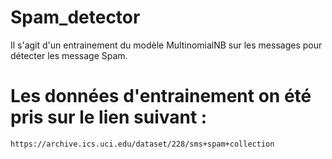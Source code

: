 # Spam_detector
Il s'agit d'un entrainement du modèle MultinomialNB sur les messages pour détecter les message Spam.

# Les données d'entrainement on été pris sur le lien suivant : 
```https://archive.ics.uci.edu/dataset/228/sms+spam+collection```
